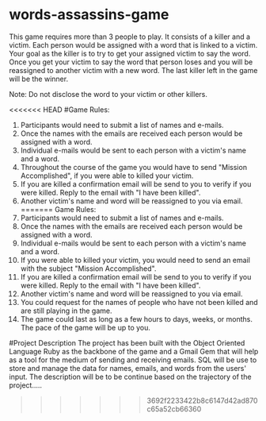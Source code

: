# words-assassins-game
This game requires more than 3 people to play. It consists of a killer and a victim. Each person would be assigned with a word that is linked to a victim. Your goal as the killer is to try to get your assigned victim to say the word. Once you get your victim to say the word that person loses and you will be reassigned to another victim with a new word. The last killer left in the game will be the winner.

Note: Do not disclose the word to your victim or other killers. </br>

<<<<<<< HEAD
#Game Rules:
1. Participants would need to submit a list of names and e-mails.</br>
2. Once the names with the emails are received each person would be assigned with a word.
3. Individual e-mails would be sent to each person with a victim's name and a word.
4. Throughout the course of the game you would have to send "Mission Accomplished", if you were able to killed your victim.
5. If you are killed a confirmation email will be send to you to verify if you were killed. Reply to the email with "I have been killed".
6. Another victim's name and word will be reassigned to you via email.
=======
Game Rules: </br>
1. Participants would need to submit a list of names and e-mails. </br>
2. Once the names with the emails are received each person would be assigned with a word. </br>
3. Individual e-mails would be sent to each person with a victim's name and a word. </br>
4. If you were able to killed your victim, you would need to send an email with the subject "Mission Accomplished".  </br>
5. If you are killed a confirmation email will be send to you to verify if you were killed. Reply to the email with "I have been killed". </br>
6. Another victim's name and word will be reassigned to you via email. </br>
7. You could request for the names of people who have not been killed and are still playing in the game. </br>
8. The game could last as long as a few hours to days, weeks, or months. The pace of the game will be up to you. </br>

#Project Description
The project has been built with the Object Oriented Language Ruby as the backbone of the game and a Gmail Gem that will help as a tool for the medium of sending and receiving emails. SQL will be use to store and manage the data for names, emails, and words from the users' input. The description will be to be continue based on the trajectory of the project.....
>>>>>>> 3692f2233422b8c6147d42ad870c65a52cb66360
